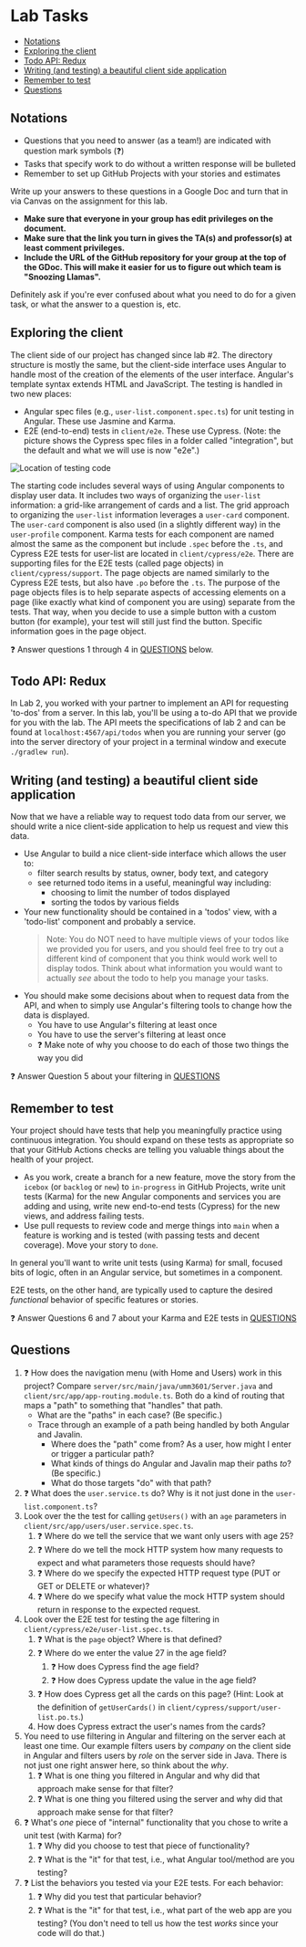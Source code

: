 # Lab Tasks <!-- omit in toc -->

- [Notations](#notations)
- [Exploring the client](#exploring-the-client)
- [Todo API: Redux](#todo-api-redux)
- [Writing (and testing) a beautiful client side application](#writing-and-testing-a-beautiful-client-side-application)
- [Remember to test](#remember-to-test)
- [Questions](#questions)

## Notations

- Questions that you need to answer (as a team!) are indicated with question
  mark symbols (:question:)
- Tasks that specify work to do without a written response will be bulleted
- Remember to set up GitHub Projects with your stories and estimates

Write up your answers to these questions in a Google Doc and turn that in via
Canvas on the assignment for this lab.

- **Make sure that everyone in your group has edit privileges on the document.**
- **Make sure that the link you turn in gives the TA(s) and professor(s) at least comment privileges.**
- **Include the URL of the GitHub repository for your group at the top of the GDoc. This will make it easier for us to figure out which team is "Snoozing Llamas".**

Definitely ask if you're ever confused about what you need to do for a given task, or
what the answer to a question is, etc.

## Exploring the client

The client side of our project has changed since lab #2. The directory structure is
mostly the same, but the client-side interface uses Angular to handle most of the creation
of the elements of the user interface. Angular's template syntax extends HTML and JavaScript.
The testing is handled in two new places:

- Angular spec files (e.g., `user-list.component.spec.ts`) for unit
  testing in Angular. These use Jasmine and Karma.
- E2E (end-to-end) tests in `client/e2e`. These use Cypress. (Note: the picture shows the Cypress spec files in a folder called "integration", but the default and what we will use is now "e2e".)

![Location of testing code](https://user-images.githubusercontent.com/302297/108024936-25605500-6feb-11eb-87e5-829d4e9de44a.png)

The starting code includes several
ways of using Angular components to display user data.
It includes two ways of organizing the `user-list` information:
a grid-like arrangement of cards and a list.
The grid approach to organizing the `user-list` information
leverages a `user-card` component.
The `user-card` component is also used (in a slightly different way) in the `user-profile` component.
Karma tests for each component are named
almost the same as the component but include `.spec` before the `.ts`,
and Cypress E2E tests for user-list
are located in `client/cypress/e2e`. There are supporting files for the E2E tests (called 
page objects) in `client/cypress/support`. The page objects are named similarly to the Cypress E2E tests, but also have `.po` before the `.ts`. The purpose of the page objects files is to help separate aspects of accessing elements on a page (like exactly what kind of component you are using) separate from the tests. That way, when you decide to use a simple button with a custom button (for example), your test will still just find the button. Specific information goes in the page object.

:question: Answer questions 1 through 4 in [QUESTIONS](#questions) below.

## Todo API: Redux

In Lab 2, you worked with your partner to implement an API for requesting
'to-dos' from a server. In this lab, you'll be using a to-do API that we provide
for you with the lab. The API meets the specifications of lab 2 and
can be found at `localhost:4567/api/todos` when you are running your server
(go into the server directory of your project in a terminal window and execute `./gradlew run`).

## Writing (and testing) a beautiful client side application

Now that we have a reliable way to request todo data from our server,
we should write a nice client-side application to help us request and view
this data.

- Use Angular to build a nice client-side interface which allows the user to:
  - filter search results by status, owner,
    body text, and category
  - see returned todo items in a useful, meaningful way including:
    - choosing to limit the number of todos displayed
    - sorting the todos by various fields
- Your new functionality should be contained in a 'todos' view,
  with a 'todo-list' component and probably a service.
  > Note: You do NOT need to have multiple views of your todos like we provided you for users, and you should feel free to try out a different kind of component that you think would work well to display todos. Think about what information you would want to actually _see_ about the todo to help you manage your tasks.
- You should make some decisions about when to request data from the API,
  and when to simply use Angular's filtering tools to change how
  the data is displayed.
  - You have to use Angular's filtering at least once
  - You have to use the server's filtering at least once
  - :question: Make note of why you choose to do each of those two things the way you did

:question: Answer Question 5 about your filtering in [QUESTIONS](#questions)

## Remember to test

Your project should have tests
that help you meaningfully practice using continuous integration. You should expand on these tests as
appropriate so that your GitHub Actions checks are telling you valuable things
about the health of your project.

- As you work, create a branch for a new feature,
  move the story from the `icebox` (or `backlog` or `new`) to `in-progress` in GitHub Projects, write unit tests (Karma) for the new Angular components and services you are adding and using,
  write new end-to-end tests (Cypress) for the new views,
  and address failing tests.
- Use pull requests to review code and
  merge things into `main` when a feature is working
  and is tested (with passing tests and decent coverage). Move your story to `done`.

In general you'll want to write unit tests (using Karma) for small, focused
bits of logic, often in an Angular service, but sometimes in a component.

E2E tests, on the other hand, are typically used to capture the desired
_functional_ behavior of specific features or stories.

:question: Answer Questions 6 and 7 about your Karma and E2E tests in [QUESTIONS](#questions)

## Questions

1. :question: How does the navigation menu (with Home and Users) work in this project? Compare `server/src/main/java/umm3601/Server.java`
   and `client/src/app/app-routing.module.ts`. Both do a kind of routing that maps
   a "path" to something that "handles" that path.
   - What are the "paths" in each case? (Be specific.)
   - Trace through an example of a path being handled by both Angular and Javalin.
     - Where does the "path" come from? As a user, how might I enter or trigger a particular path?
     - What kinds of things do Angular and Javalin map their paths _to_? (Be specific.)
     - What do those targets "do" with that path?
2. :question: What does the `user.service.ts` do? Why is it not just done in
   the `user-list.component.ts`?
3. Look over the the test for calling `getUsers()` with an `age` parameters in `client/src/app/users/user.service.spec.ts`.
   1. :question: Where do we tell the service that we want only users with age 25?
   1. :question: Where do we tell the mock HTTP system how many requests to expect and what
     parameters those requests should have?
   1. :question: Where do we specify the expected HTTP request type (PUT or GET or DELETE or whatever)?
   1. :question: Where do we specify what value the mock HTTP system should return in response
     to the expected request.
4. Look over the E2E test for testing the age filtering in `client/cypress/e2e/user-list.spec.ts`.
   1. :question: What is the `page` object? Where is that defined?
   1. :question: Where do we enter the value 27 in the age field?
      1. :question: How does Cypress find the age field?
      1. :question: How does Cypress update the value in the age field?
   1. :question: How does Cypress get all the cards on this page? (Hint: Look at the definition of `getUserCards()` in `client/cypress/support/user-list.po.ts`.)
   1. How does Cypress extract the user's names from the cards?
5. You need to use filtering in Angular and filtering on the server each at least one time. Our example filters users by _company_ on the client side in Angular and filters users by _role_ on the server side in Java. There is not just one right answer here, so think about the _why_.
   1. :question: What is one thing you filtered in Angular and why did that approach make sense for that filter?
   2. :question: What is one thing you filtered using the server and why did that approach make sense for that filter?
6. :question: What's _one_ piece of "internal" functionality that you chose to
   write a unit test (with Karma) for?
   1. :question: Why did you choose to test that piece of functionality?
   2. :question: What is the "it" for that test, i.e., what Angular tool/method are you testing?
7. :question: List the behaviors you tested via your E2E tests. For each behavior:
   1. :question: Why did you test that particular behavior?
   2. :question: What is the "it" for that test, i.e., what part of the web app are you
      testing? (You don't need to tell us how the test _works_ since your code will do that.)
